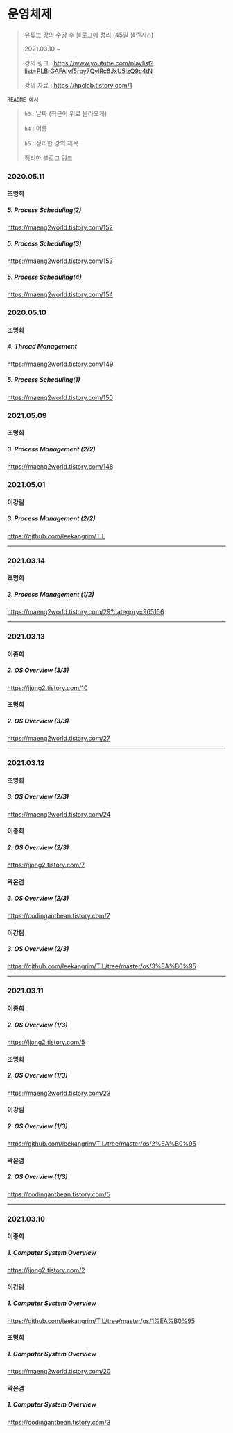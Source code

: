 # 운영체제

> 유튜브 강의 수강 후 블로그에 정리 (45일 챌린지🔥)
>
> 2021.03.10 ~
>
> 강의 링크 : https://www.youtube.com/playlist?list=PLBrGAFAIyf5rby7QylRc6JxU5lzQ9c4tN
>
> 강의 자료 : https://hpclab.tistory.com/1



`README 예시` 

> `h3` : 날짜 (최근이 위로 올라오게)
>
> `h4` : 이름
>
> `h5` : 정리한 강의 제목
>
> 정리한 블로그 링크



### 2020.05.11

#### 조명희

##### 5. Process Scheduling(2)

https://maeng2world.tistory.com/152

##### 5. Process Scheduling(3)

https://maeng2world.tistory.com/153

##### 5. Process Scheduling(4)

https://maeng2world.tistory.com/154



### 2020.05.10

#### 조명희

##### 4. Thread Management

https://maeng2world.tistory.com/149

##### 5. Process Scheduling(1)

https://maeng2world.tistory.com/150



### 2021.05.09

#### 조명희

##### 3. Process Management (2/2)

https://maeng2world.tistory.com/148

### 2021.05.01

#### 이강림

##### 3. Process Management (2/2)

https://github.com/leekangrim/TIL

<hr>



### 2021.03.14

#### 조명희

##### 3. Process Management (1/2)

https://maeng2world.tistory.com/29?category=965156

---

### 2021.03.13

#### 이종희

##### 2. OS Overview (3/3)

https://jjong2.tistory.com/10



#### 조명희

##### 2. OS Overview (3/3)

https://maeng2world.tistory.com/27



---



### 2021.03.12

#### 조명희

##### 3. OS Overview (2/3)

https://maeng2world.tistory.com/24

#### 이종희

##### 2. OS Overview (2/3)

https://jjong2.tistory.com/7

#### 곽온겸

##### 3. OS Overview (2/3)

https://codingantbean.tistory.com/7

#### 이강림

##### 3. OS Overview (2/3)

https://github.com/leekangrim/TIL/tree/master/os/3%EA%B0%95

---

### 2021.03.11

#### 이종희

##### 2. OS Overview (1/3)

https://jjong2.tistory.com/5



#### 조명희

##### 2. OS Overview (1/3)

https://maeng2world.tistory.com/23



#### 이강림

##### 2. OS Overview (1/3)

https://github.com/leekangrim/TIL/tree/master/os/2%EA%B0%95



#### 곽온겸

##### 2. OS Overview (1/3)

https://codingantbean.tistory.com/5



---

### 2021.03.10

#### 이종희

##### 1. Computer System Overview

https://jjong2.tistory.com/2



#### 이강림

##### 1. Computer System Overview

https://github.com/leekangrim/TIL/tree/master/os/1%EA%B0%95



#### 조명희

##### 1. Computer System Overview

https://maeng2world.tistory.com/20



#### 곽온겸

##### 1. Computer System Overview

https://codingantbean.tistory.com/3

